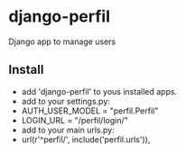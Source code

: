 # django-perfil
Django app to manage users

## Install
 - add 'django-perfil' to yous installed apps.
 - add to your settings.py:
  - AUTH_USER_MODEL = "perfil.Perfil"
  - LOGIN_URL = "/perfil/login/"
 - add to your main urls.py:
  - url(r'^perfil/', include('perfil.urls')),
